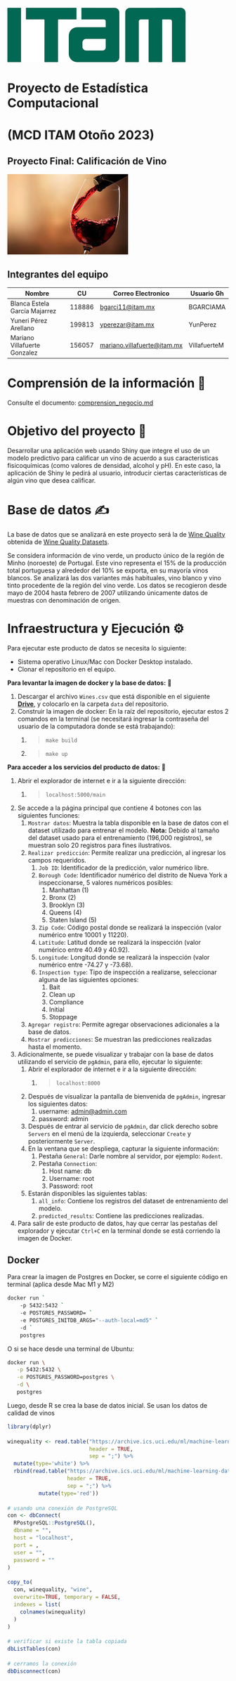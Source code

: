![](https://github.com/VillafuerteM/EC_Project/blob/main/imgs/descarga.png)

# Proyecto de Estadística Computacional 
# (MCD ITAM Otoño 2023)
## Proyecto Final: Calificación de Vino

![](https://github.com/VillafuerteM/EC_Project/blob/main/imgs/Vino.jpeg)           

## Integrantes del equipo

| Nombre                        |  CU    | Correo Electronico             | Usuario Gh   |
|-------------------------------|--------|--------------------------------|--------------|
| Blanca Estela García Majarrez | 118886 | bgarci11@itam.mx               | BGARCIAMA    |
| Yuneri Pérez Arellano         | 199813 | yperezar@itam.mx               | YunPerez     |
| Mariano Villafuerte Gonzalez  | 156057 | mariano.villafuerte@itam.mx    | VillafuerteM |


# Comprensión de la información  🧠
Consulte el documento: [comprension_negocio.md](https://github.com/VillafuerteM/EC_Project/edit/main/comprension_negocio.md)

# Objetivo del proyecto  🎯
Desarrollar una aplicación web usando Shiny que integre el uso de un modelo predictivo para calificar un vino de acuerdo a sus caracteristicas fisicoquímicas (como valores de densidad, alcohol y pH). 
En este caso, la aplicación de Shiny le pedirá al usuario, introducir ciertas características de algún vino que desea calificar.

# Base de datos  ✍
La base de datos que se analizará en este proyecto será la de [Wine Quality](https://archive.ics.uci.edu/dataset/186/wine+quality) obtenida de [Wine Quality Datasets](http://www3.dsi.uminho.pt/pcortez/wine/).

Se considera información de vino verde, un producto único de la región de Minho (noroeste) de Portugal. Este vino representa el 15% de la producción total portuguesa y alrededor del 10% se exporta, en su mayoría vinos blancos. Se analizará las dos variantes más habituales, vino blanco y vino tinto procedente de la región del vino verde. Los datos se recogieron desde mayo de 2004 hasta febrero de 2007 utilizando únicamente datos de muestras con denominación de origen.

# Infraestructura y Ejecución  ⚙

Para ejecutar este producto de datos se necesita lo siguiente:
- Sistema operativo Linux/Mac con Docker Desktop instalado.
- Clonar el repositorio en el equipo.

**Para levantar la imagen de docker y la base de datos:**  📸
1. Descargar el archivo `Wines.csv` que está disponible en el siguiente [**Drive**](https://drive.google.com/drive/folders/1KPu_sOSKWICQB6PY9IzwpVTDCTpSzUWx), y colocarlo en la carpeta `data` del repositorio.
2. Construir la imagen de docker:
   En la raíz del repositorio, ejecutar estos 2 comandos en la terminal (se necesitará ingresar la contraseña del usuario de la computadora donde se está trabajando):
   1. > `make build`
   2. > `make up` 

**Para acceder a los servicios del producto de datos:**  📡
1. Abrir el explorador de internet e ir a la siguiente dirección:
   1. > `localhost:5000/main`
2. Se accede a la página principal que contiene 4 botones con las siguientes funciones:
   1. `Mostrar datos`:  Muestra la tabla disponible en la base de datos con el dataset utilizado para entrenar el modelo.  **Nota:**  Debido al tamaño del dataset usado para el entrenamiento (196,000 registros), se muestran solo 20 registros para fines ilustrativos.
   2. `Realizar predicción`:  Permite realizar una predicción, al ingresar los campos requeridos.
      1. `Job ID`:  Identificador de la predicción, valor numérico libre.
      2. `Borough Code`:  Identificador numérico del distrito de Nueva York a inspeccionarse, 5 valores numéricos posibles:
         1. Manhattan (1)
         2. Bronx (2)
         3. Brooklyn (3)
         4. Queens (4)
         5. Staten Island (5)
      3. `Zip Code`:  Código postal donde se realizará la inspección (valor numérico entre 10001 y 11220). 
      4. `Latitude`:  Latitud donde se realizará la inspección (valor numérico entre 40.49 y 40.92).
      5. `Longitude`:  Longitud donde se realizará la inspección (valor numérico entre -74.27 y -73.68).
      6. `Inspection type`:  Tipo de inspección a realizarse, seleccionar alguna de las siguientes opciones:
         1. Bait
         2. Clean up
         3. Compliance
         4. Initial
         5. Stoppage
   2. `Agregar registro`:  Permite agregar observaciones adicionales a la base de datos.
   3. `Mostrar predicciones`:  Se muestran las predicciones realizadas hasta el momento.
3. Adicionalmente, se puede visualizar y trabajar con la base de datos utilizando el servicio de `pgAdmin`, para ello, ejecutar lo siguiente:  
   1. Abrir el explorador de internet e ir a la siguiente dirección:
      1. > `localhost:8000`
   2. Después de visualizar la pantalla de bienvenida de `pgAdmin`, ingresar los siguientes datos:
         1. username:  admin@admin.com
         2. password:  admin
   3. Después de entrar al servicio de `pgAdmin`, dar click derecho sobre `Servers` en el menú de la izquierda, seleccionar `Create` y posteriormente `Server`.
   4. En la ventana que se despliega, capturar la siguiente información:
      1. Pestaña `General`: Darle nombre al servidor, por ejemplo: `Rodent`.
      2. Pestaña `Connection`:  
         1. Host name:  db
         2. Username:  root
         3. Password:  root
   5. Estarán disponibles las siguientes tablas:
      1. `all_info`:  Contiene los registros del dataset de entrenamiento del modelo.
      2. `predicted_results`:  Contiene las predicciones realizadas.  
4. Para salir de este producto de datos, hay que cerrar las pestañas del explorador y ejecutar `Ctrl+C` en la terminal donde se está corriendo la imagen de Docker.




## Docker
Para crear la imagen de Postgres en Docker, se corre el siguiente código en terminal (aplica desde Mac M1 y M2)
```bash
docker run `
    -p 5432:5432 `
    -e POSTGRES_PASSWORD= `
    -e POSTGRES_INITDB_ARGS="--auth-local=md5" `
    -d `
    postgres
```

O si se hace desde una terminal de Ubuntu:
```bash
docker run \
   -p 5432:5432 \
   -e POSTGRES_PASSWORD=postgres \
   -d \
   postgres
```
Luego, desde R se crea la base de datos inicial. Se usan los datos de calidad de vinos 
```r
library(dplyr)

winequality <- read.table("https://archive.ics.uci.edu/ml/machine-learning-databases/wine-quality/winequality-white.csv", 
                          header = TRUE, 
                          sep = ";") %>%
  mutate(type='white') %>%
  rbind(read.table("https://archive.ics.uci.edu/ml/machine-learning-databases/wine-quality/winequality-red.csv", 
                   header = TRUE, 
                   sep = ";") %>%
          mutate(type='red'))

# usando una conexión de PostgreSQL
con <- dbConnect(
  RPostgreSQL::PostgreSQL(),
  dbname = "",
  host = "localhost",
  port = ,
  user = "",
  password = ""
)

copy_to(
  con, winequality, "wine",
  overwrite=TRUE, temporary = FALSE,
  indexes = list(
    colnames(winequality)
  )
)

# verificar si existe la tabla copiada
dbListTables(con)

# cerramos la conexión
dbDisconnect(con)
```
